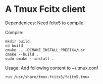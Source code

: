 A Tmux Fcitx client
====================

Dependenices:
Need fcitx5 to compile.

Compile:
```
mkdir build
cd build
cmake .. -DCMAKE_INSTALL_PREFIX=/usr
cmake --build .
sudo cmake --install .
```

Usage:
Add following content to ~/.tmux.conf
```
run /usr/share/tmux-fcitx5/fcitx5.tmux
```
